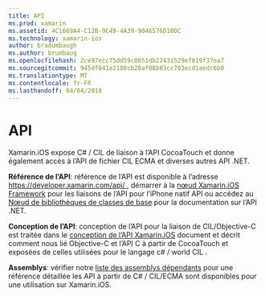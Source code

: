 ```yaml
---
title: API
ms.prod: xamarin
ms.assetid: 4C1669A4-C12B-9C49-4A39-9046576D10DC
ms.technology: xamarin-ios
author: bradumbaugh
ms.author: brumbaug
ms.openlocfilehash: 2ce97ecc75dd59c0851db22431529ef819f37ea7
ms.sourcegitcommit: 945df041e2180cb20af08b83cc703ecd1aedc6b0
ms.translationtype: MT
ms.contentlocale: fr-FR
ms.lasthandoff: 04/04/2018
---
```

# <a name="api"></a>API

Xamarin.iOS expose C# / CIL de liaison à l’API CocoaTouch et donne également accès à l’API de fichier CIL ECMA et diverses autres API .NET.

 **Référence de l’API**: référence de l’API est disponible à l’adresse [ https://developer.xamarin.com/api/ ](https://developer.xamarin.com/api/), démarrer à la [nœud Xamarin.iOS Framework](https://developer.xamarin.com/api/root/ios-unified/) pour les liaisons de l’API pour l’iPhone natif API ou accédez au [ Nœud de bibliothèques de classes de base](https://developer.xamarin.com/api/root/classlib/) pour la documentation sur l’API .NET.

 **Conception de l’API**: conception de l’API pour la liaison de CIL/Objective-C est traitée dans le [conception de l’API Xamarin.iOS](~/ios/internals/api-design/index.md) document et décrit comment nous lié Objective-C et l’API C à partir de CocoaTouch et exposées de celles utilisées pour le langage c# / world CIL .

 **Assemblys**: vérifier notre [liste des assemblys dépendants](~/cross-platform/internals/available-assemblies.md) pour une référence détaillée les API à partir de C# / CIL/ECMA sont disponibles pour une utilisation sur Xamarin.iOS.
